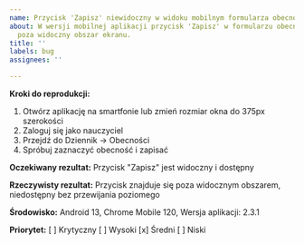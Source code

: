 ```yaml
---
name: Przycisk 'Zapisz' niewidoczny w widoku mobilnym formularza obecności
about: W wersji mobilnej aplikacji przycisk 'Zapisz' w formularzu obecności wychodzi
  poza widoczny obszar ekranu.
title: ''
labels: bug
assignees: ''

---
```


**Kroki do reprodukcji:**
1. Otwórz aplikację na smartfonie lub zmień rozmiar okna do 375px szerokości
2. Zaloguj się jako nauczyciel
3. Przejdź do Dziennik → Obecności
4. Spróbuj zaznaczyć obecność i zapisać

**Oczekiwany rezultat:**
Przycisk "Zapisz" jest widoczny i dostępny

**Rzeczywisty rezultat:**
Przycisk znajduje się poza widocznym obszarem, niedostępny bez przewijania
poziomego

**Środowisko:**
Android 13, 
Chrome Mobile 120, 
Wersja aplikacji: 2.3.1

**Priorytet:**
[ ] Krytyczny
[ ] Wysoki
[x] Średni
[ ] Niski
